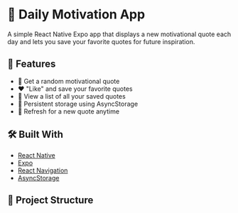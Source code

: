 # 📱 Daily Motivation App

A simple React Native Expo app that displays a new motivational quote each day and lets you save your favorite quotes for future inspiration.

## 🚀 Features

- 🔀 Get a random motivational quote
- ❤️ "Like" and save your favorite quotes
- 📜 View a list of all your saved quotes
- 💾 Persistent storage using AsyncStorage
- 🔁 Refresh for a new quote anytime

## 🛠️ Built With

- [React Native](https://reactnative.dev/)
- [Expo](https://expo.dev/)
- [React Navigation](https://reactnavigation.org/)
- [AsyncStorage](https://react-native-async-storage.github.io/async-storage/)

## 📂 Project Structure